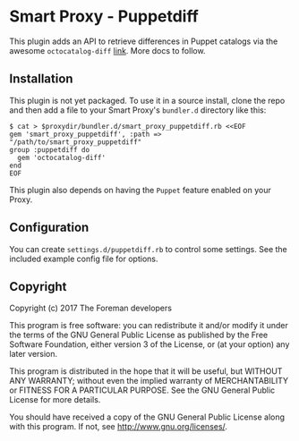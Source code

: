 # Smart Proxy - Puppetdiff

This plugin adds an API to retrieve differences in Puppet catalogs via the
awesome `octocatalog-diff` [link](https://github.com/github/octocatalog-diff).
More docs to follow.

## Installation

This plugin is not yet packaged. To use it in a source install, clone the repo
and then add a file to your Smart Proxy's `bundler.d` directory like this:

```
$ cat > $proxydir/bundler.d/smart_proxy_puppetdiff.rb <<EOF
gem 'smart_proxy_puppetdiff', :path => "/path/to/smart_proxy_puppetdiff"
group :puppetdiff do
  gem 'octocatalog-diff'
end
EOF
```

This plugin also depends on having the `Puppet` feature enabled on your Proxy.

## Configuration

You can create `settings.d/puppetdiff.rb` to control some settings. See the
included example config file for options.

## Copyright

Copyright (c) 2017 The Foreman developers

This program is free software: you can redistribute it and/or modify it under
the terms of the GNU General Public License as published by the Free Software
Foundation, either version 3 of the License, or (at your option) any later
version.

This program is distributed in the hope that it will be useful, but WITHOUT ANY
WARRANTY; without even the implied warranty of MERCHANTABILITY or FITNESS FOR A
PARTICULAR PURPOSE. See the GNU General Public License for more details.

You should have received a copy of the GNU General Public License along with
this program. If not, see http://www.gnu.org/licenses/.
